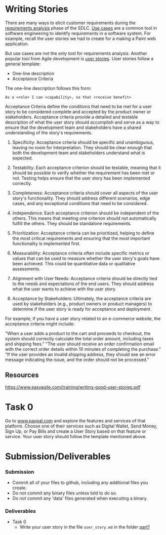 # Writing Stories

There are many ways to elicit customer requirements during the [requirements analysis](https://en.wikipedia.org/wiki/Requirements_analysis) phase of the SDLC.
[Use cases](https://en.wikipedia.org/wiki/Use_case) are a common tool in software engineering to identify requirements in a software system. For example, recall the user stories we had to
create for a making a Paint web application.

But use cases are not the only tool for requirements analysis. Another popular tool from Agile development is [user stories](https://en.wikipedia.org/wiki/User_story).
User stories follow a general template:

- One-line description
- Acceptance Criteria

The one-line description follows this form:

`As a <role> I can <capability>, so that <receive benefit>`

Acceptance Criteria define the conditions that need to be met for a user story to be considered complete and accepted by the product owner or stakeholders.
Acceptance criteria provide a detailed and testable description of what the user story should accomplish and serve as a way to ensure that the development team and stakeholders have a shared understanding of the story's requirements.

1. Specificity: Acceptance criteria should be specific and unambiguous, leaving no room for interpretation. They should be clear enough that both the development team and stakeholders understand what is expected.

2. Testability: Each acceptance criterion should be testable, meaning that it should be possible to verify whether the requirement has been met or not. Testing helps ensure that the user story has been implemented correctly.

3. Completeness: Acceptance criteria should cover all aspects of the user story's functionality. They should address different scenarios, edge cases, and any exceptional conditions that need to be considered.

4. Independence: Each acceptance criterion should be independent of the others. This means that meeting one criterion should not automatically fulfill the others. They should be standalone requirements.

5. Prioritization: Acceptance criteria can be prioritized, helping to define the most critical requirements and ensuring that the most important functionality is implemented first.

6. Measurability: Acceptance criteria often include specific metrics or values that can be used to measure whether the user story's goals have been achieved. This could be quantitative data or qualitative assessments.

7. Alignment with User Needs: Acceptance criteria should be directly tied to the needs and expectations of the end users. They should address what the user wants to achieve with the user story.

8. Acceptance by Stakeholders: Ultimately, the acceptance criteria are used by stakeholders (e.g., product owners or product managers) to determine if the user story is ready for acceptance and deployment.

For example, if you have a user story related to an e-commerce website, the acceptance criteria might include:

"When a user adds a product to the cart and proceeds to checkout, the system should correctly calculate the total order amount, including taxes and shipping fees."
"The user should receive an order confirmation email with the correct order details within 10 minutes of completing the purchase."
"If the user provides an invalid shipping address, they should see an error message indicating the issue, and the order should not be processed."

## Resources

https://www.easyagile.com/training/writing-good-user-stories.pdf

# Task 0

Go to www.paypal.com and explore the features and services of that platform. Choose one of their services such as Digital Wallet, Send Money, Sign Up, or Pay Bills and create a User Story based
on that feature or service. Your user story should follow the template mentioned above.

# Submission/Deliverables

### Submission

- Commit all of your files to github, including any additional files you create.
- Do not commit any binary files unless told to do so.
- Do not commit any 'data' files generated when executing a binary.

### Deliverables

- Task 0
  - Write your user story in the file `user_story.md` in the folder [part1](./part1)
